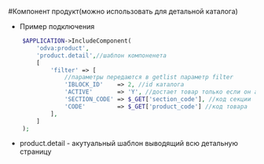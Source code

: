 #Компонент продукт(можно использовать для детальной каталога)

- Пример подключения
```php
	$APPLICATION->IncludeComponent(
		'odva:product',
		'product.detail',//шаблон компоненета
		[
			'filter' => [
				//параметры передаются в getlist параметр filter
				'IBLOCK_ID'    => 2, //id каталога
				'ACTIVE'       => 'Y', //достает товар только если он активный
				'SECTION_CODE' => $_GET['section_code'], //код секции
				'CODE'		   => $_GET['product_code'] //код товара
			],
		]
	);
```
- product.detail - акутуальный шаблон выводящий всю детальную страницy